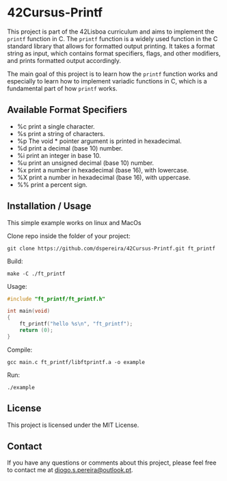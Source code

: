 # 42Cursus-Printf

This project is part of the 42Lisboa curriculum and aims to implement the `printf` function in C. The `printf` function is a widely used function in the C standard library that allows for formatted output printing. It takes a format string as input, which contains format specifiers, flags, and other modifiers, and prints formatted output accordingly.

The main goal of this project is to learn how the `printf` function works and especially to learn how to implement variadic functions in C, which is a fundamental part of how `printf` works.

## Available Format Specifiers

- %c print a single character.
- %s print a string of characters.
- %p The void * pointer argument is printed in hexadecimal.
- %d print a decimal (base 10) number.
- %i print an integer in base 10.
- %u print an unsigned decimal (base 10) number.
- %x print a number in hexadecimal (base 16), with lowercase.
- %X print a number in hexadecimal (base 16), with uppercase.
- %% print a percent sign.

## Installation / Usage

This simple example works on linux and MacOs

Clone repo inside the folder of your project:
```shell
git clone https://github.com/dspereira/42Cursus-Printf.git ft_printf
```

Build:
```shell
make -C ./ft_printf
```
Usage:
```C
#include "ft_printf/ft_printf.h"

int main(void)
{
    ft_printf("hello %s\n", "ft_printf");
    return (0);
}

```
Compile:
```shell
gcc main.c ft_printf/libftprintf.a -o example
```

Run:
```shell
./example
```
## License

This project is licensed under the MIT License.

## Contact

If you have any questions or comments about this project, please feel free to contact me at diogo.s.pereira@outlook.pt.
